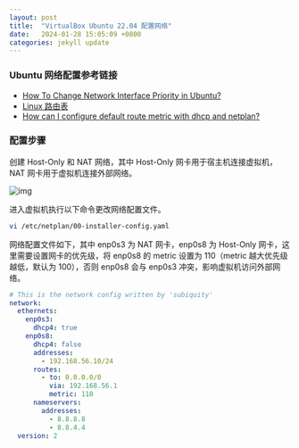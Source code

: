 ```yaml
---
layout: post
title:  "VirtualBox Ubuntu 22.04 配置网络"
date:   2024-01-28 15:05:09 +0800
categories: jekyll update
---
```


### Ubuntu 网络配置参考链接

- [How To Change Network Interface Priority in Ubuntu?](https://devicetests.com/change-network-interface-priority-ubuntu)
- [Linux 路由表](https://www.jianshu.com/p/8499b53eb0a5)
- [How can I configure default route metric with dhcp and netplan?](https://askubuntu.com/questions/1008571/how-can-i-configure-default-route-metric-with-dhcp-and-netplan)

### 配置步骤

创建 Host-Only 和 NAT 网络，其中 Host-Only 网卡用于宿主机连接虚拟机，NAT 网卡用于虚拟机连接外部网络。

![img](/asserts/1704634136220.jpg)

进入虚拟机执行以下命令更改网络配置文件。

``` bash
vi /etc/netplan/00-installer-config.yaml
```

网络配置文件如下，其中 enp0s3 为 NAT 网卡，enp0s8 为 Host-Only 网卡，这里需要设置网卡的优先级，将 enp0s8 的 metric 设置为 110（metric 越大优先级越低，默认为 100），否则 enp0s8 会与 enp0s3 冲突，影响虚拟机访问外部网络。

``` yaml
# This is the network config written by 'subiquity'
network:
  ethernets:
    enp0s3:
      dhcp4: true
    enp0s8:
      dhcp4: false
      addresses:
        - 192.168.56.10/24
      routes:
        - to: 0.0.0.0/0
          via: 192.168.56.1
          metric: 110
      nameservers:
        addresses:
          - 8.8.8.8
          - 8.8.4.4
  version: 2
```
